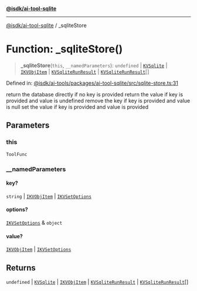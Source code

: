 [**@isdk/ai-tool-sqlite**](../README.md)

***

[@isdk/ai-tool-sqlite](../globals.md) / \_sqliteStore

# Function: \_sqliteStore()

> **\_sqliteStore**(`this`, `__namedParameters`): `undefined` \| [`KVSqlite`](../classes/KVSqlite.md) \| [`IKVObjItem`](../interfaces/IKVObjItem.md) \| [`KVSqliteRunResult`](../interfaces/KVSqliteRunResult.md) \| [`KVSqliteRunResult`](../interfaces/KVSqliteRunResult.md)[]

Defined in: [@isdk/ai-tools/packages/ai-tool-sqlite/src/sqlite-store.ts:31](https://github.com/isdk/ai-tool-sqlite.js/blob/e038f5d78b1e6466c7041f2de0c960c862914143/src/sqlite-store.ts#L31)

return the database directly if no key is provided
return the value if key is provided and value is undefined
remove the key if key is provided and value is null
set the value if key is provided and value is provided

## Parameters

### this

`ToolFunc`

### \_\_namedParameters

#### key?

`string` \| [`IKVObjItem`](../interfaces/IKVObjItem.md) \| [`IKVSetOptions`](../interfaces/IKVSetOptions.md)

#### options?

[`IKVSetOptions`](../interfaces/IKVSetOptions.md) & `object`

#### value?

[`IKVObjItem`](../interfaces/IKVObjItem.md) \| [`IKVSetOptions`](../interfaces/IKVSetOptions.md)

## Returns

`undefined` \| [`KVSqlite`](../classes/KVSqlite.md) \| [`IKVObjItem`](../interfaces/IKVObjItem.md) \| [`KVSqliteRunResult`](../interfaces/KVSqliteRunResult.md) \| [`KVSqliteRunResult`](../interfaces/KVSqliteRunResult.md)[]
